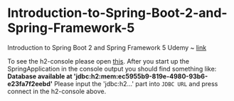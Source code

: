 # Introduction-to-Spring-Boot-2-and-Spring-Framework-5
Introduction to Spring Boot 2 and Spring Framework 5 Udemy ~ [link](https://www.udemy.com/course/introduction-to-spring-boot-2-and-spring-framework-5/) 

To see the h2-console please open [this](http://localhost:8080/h2-console/).
After you start up the SpringApplication in the console output you should find something like:
**Database available at 'jdbc:h2:mem:ec5955b9-819e-4980-93b6-e23fa7f2eebd'**
Please input the 'jdbc:h2...' part into `JDBC URL` and press connect in the h2-console above.
